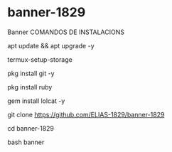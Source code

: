 # banner-1829
Banner 
COMANDOS DE INSTALACIONS


apt update && apt upgrade -y

termux-setup-storage

pkg install git -y

pkg install ruby

gem install lolcat -y


git clone https://github.com/ELIAS-1829/banner-1829

cd banner-1829

bash banner
